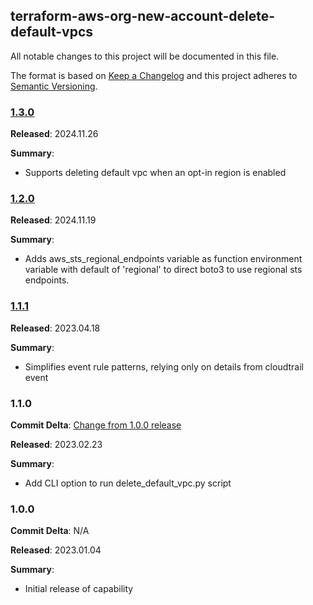 ## terraform-aws-org-new-account-delete-default-vpcs

All notable changes to this project will be documented in this file.

The format is based on [Keep a Changelog](http://keepachangelog.com/) and this project adheres to [Semantic Versioning](http://semver.org/).

### [1.3.0](https://github.com/plus3it/terraform-aws-org-new-account-delete-default-vpcs/releases/tag/1.3.0)

**Released**: 2024.11.26

**Summary**:

* Supports deleting default vpc when an opt-in region is enabled

### [1.2.0](https://github.com/plus3it/terraform-aws-org-new-account-delete-default-vpcs/releases/tag/1.2.0)

**Released**: 2024.11.19

**Summary**:

* Adds aws_sts_regional_endpoints variable as function environment variable with
  default of 'regional' to direct boto3 to use regional sts endpoints.

### [1.1.1](https://github.com/plus3it/terraform-aws-org-new-account-delete-default-vpcs/releases/tag/1.1.1)

**Released**: 2023.04.18

**Summary**:

* Simplifies event rule patterns, relying only on details from cloudtrail event

### 1.1.0

**Commit Delta**: [Change from 1.0.0 release](https://github.com/plus3it/terraform-aws-org-new-account-delete-default-vpcs/compare/1.1.0...1.0.0)

**Released**: 2023.02.23

**Summary**:

* Add CLI option to run delete_default_vpc.py script

### 1.0.0

**Commit Delta**: N/A

**Released**: 2023.01.04

**Summary**:

* Initial release of capability
